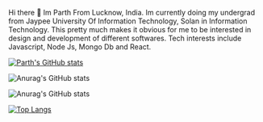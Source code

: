 Hi there 👋
Im Parth From Lucknow, India. Im currently doing my undergrad from Jaypee University Of Information Technology, Solan in Information Technology. This pretty much makes it obvious for me to be interested in design and development of different softwares.
Tech interests include Javascript, Node Js, Mongo Db and React.

[![Parth's GitHub stats](https://github-readme-stats.vercel.app/api?username=parth-khare)](https://github.com/anuraghazra/github-readme-stats)


![Anurag's GitHub stats](https://github-readme-stats.vercel.app/api?username=parth-khare&hide=contribs,prs)

![Anurag's GitHub stats](https://github-readme-stats.vercel.app/api?username=parth-khare&theme=codeSTACKr&show_icons=true)


[![Top Langs](https://github-readme-stats.vercel.app/api/top-langs/?username=parth-khare)](https://github.com/anuraghazra/github-readme-stats)

